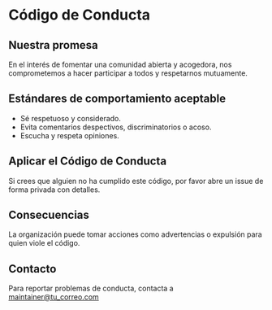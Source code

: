# Código de Conducta

## Nuestra promesa
En el interés de fomentar una comunidad abierta y acogedora, nos comprometemos a hacer participar a todos y respetarnos mutuamente.

## Estándares de comportamiento aceptable
- Sé respetuoso y considerado.
- Evita comentarios despectivos, discriminatorios o acoso.
- Escucha y respeta opiniones.

## Aplicar el Código de Conducta
Si crees que alguien no ha cumplido este código, por favor abre un issue de forma privada con detalles.

## Consecuencias
La organización puede tomar acciones como advertencias o expulsión para quien viole el código.

## Contacto
Para reportar problemas de conducta, contacta a maintainer@tu_correo.com
